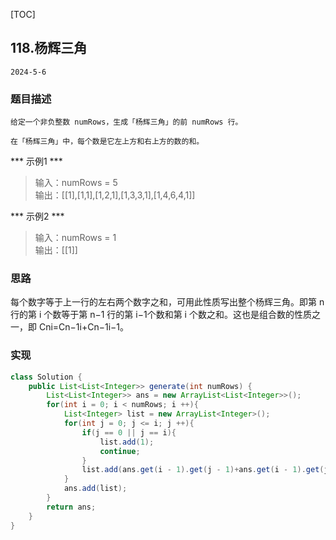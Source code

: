 [TOC]
## 118.杨辉三角

```
2024-5-6
```
### 题目描述
```
给定一个非负整数 numRows，生成「杨辉三角」的前 numRows 行。

在「杨辉三角」中，每个数是它左上方和右上方的数的和。
```
*** 示例1 ***
> 输入：numRows = 5    
> 输出：[[1],[1,1],[1,2,1],[1,3,3,1],[1,4,6,4,1]]                         

*** 示例2 ***
> 输入：numRows = 1       
> 输出：[[1]]          
         
 
### 思路

每个数字等于上一行的左右两个数字之和，可用此性质写出整个杨辉三角。即第 n 行的第 i 个数等于第 n−1 行的第 i−1个数和第 i 个数之和。这也是组合数的性质之一，即 Cni=Cn−1i+Cn−1i−1。

### 实现
```java
class Solution {
    public List<List<Integer>> generate(int numRows) {
        List<List<Integer>> ans = new ArrayList<List<Integer>>();
        for(int i = 0; i < numRows; i ++){
            List<Integer> list = new ArrayList<Integer>();
            for(int j = 0; j <= i; j ++){
                if(j == 0 || j == i){
                    list.add(1);
                    continue;
                }
                list.add(ans.get(i - 1).get(j - 1)+ans.get(i - 1).get(j));
            }
            ans.add(list);
        }
        return ans;
    }
}
```